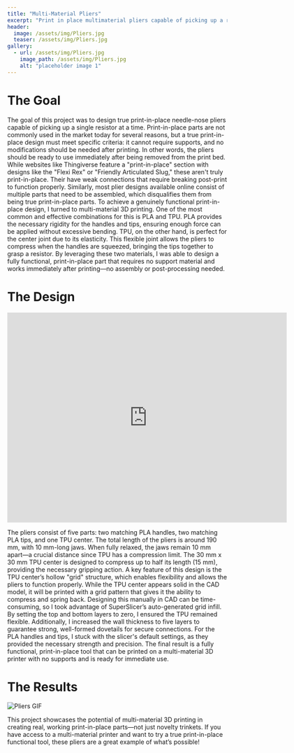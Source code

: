 ```yaml
---
title: "Multi-Material Pliers"
excerpt: "Print in place multimaterial pliers capable of picking up a resistor"
header:
  image: /assets/img/Pliers.jpg
  teaser: /assets/img/Pliers.jpg
gallery:
  - url: /assets/img/Pliers.jpg
    image_path: /assets/img/Pliers.jpg
    alt: "placeholder image 1"
---
```


# The Goal 
The goal of this project was to design true print-in-place needle-nose pliers capable of picking up a single resistor at a time. Print-in-place parts are not commonly used in the market today for several reasons, but a true print-in-place design must meet specific criteria: it cannot require supports, and no modifications should be needed after printing. In other words, the pliers should be ready to use immediately after being removed from the print bed.
While websites like Thingiverse feature a "print-in-place" section with designs like the "Flexi Rex" or "Friendly Articulated Slug," these aren't truly print-in-place. Their have weak connections that require breaking post-print to function properly. Similarly, most plier designs available online consist of multiple parts that need to be assembled, which disqualifies them from being true print-in-place parts.
To achieve a genuinely functional print-in-place design, I turned to multi-material 3D printing. One of the most common and effective combinations for this is PLA and TPU. PLA provides the necessary rigidity for the handles and tips, ensuring enough force can be applied without excessive bending. TPU, on the other hand, is perfect for the center joint due to its elasticity. This flexible joint allows the pliers to compress when the handles are squeezed, bringing the tips together to grasp a resistor. By leveraging these two materials, I was able to design a fully functional, print-in-place part that requires no support material and works immediately after printing—no assembly or post-processing needed.

# The Design 
<iframe src="https://vanderbilt643.autodesk360.com/shares/public/SH286ddQT78850c0d8a41e340cb8bc464afd?mode=embed" width="640" height="480" allowfullscreen="true" webkitallowfullscreen="true" mozallowfullscreen="true"  frameborder="0"></iframe>

The pliers consist of five parts: two matching PLA handles, two matching PLA tips, and one TPU center. The total length of the pliers is around 190 mm, with 10 mm-long jaws. When fully relaxed, the jaws remain 10 mm apart—a crucial distance since TPU has a compression limit. The 30 mm x 30 mm TPU center is designed to compress up to half its length (15 mm), providing the necessary gripping action.
A key feature of this design is the TPU center’s hollow "grid" structure, which enables flexibility and allows the pliers to function properly. While the TPU center appears solid in the CAD model, it will be printed with a grid pattern that gives it the ability to compress and spring back. Designing this manually in CAD can be time-consuming, so I took advantage of SuperSlicer’s auto-generated grid infill. By setting the top and bottom layers to zero, I ensured the TPU remained flexible. Additionally, I increased the wall thickness to five layers to guarantee strong, well-formed dovetails for secure connections.
For the PLA handles and tips, I stuck with the slicer's default settings, as they provided the necessary strength and precision. The final result is a fully functional, print-in-place tool that can be printed on a multi-material 3D printer with no supports and is ready for immediate use.

# The Results 
![Pliers GIF](/assets/img/download.gif)

This project showcases the potential of multi-material 3D printing in creating real, working print-in-place parts—not just novelty trinkets. If you have access to a multi-material printer and want to try a true print-in-place functional tool, these pliers are a great example of what’s possible!
